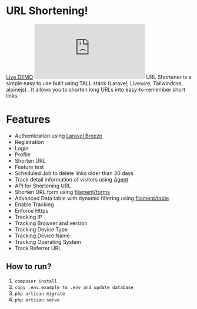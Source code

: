 # URL Shortening!

[Live DEMO](https://url-shortening.onlihop.com)
![enter image description here](https://fv9-3.failiem.lv/thumb_show.php?i=hyy8u6pa7&view)
URL Shortener is a simple easy to use built using TALL stack (Laravel, Livewire, Tailwindcss, alpinejs) . It allows you to shorten long URLs into easy-to-remember short links.

# Features

-   Authentication using [Laravel Breeze](https://laravel.com/docs/9.x/starter-kits#laravel-breeze)
-   Registration
-   Login
-   Profile
-   Shorten URL
-   Feature test
-   Scheduled Job to delete links older than 30 days
-   Track detail information of visitors using [Agent](https://github.com/jenssegers/agent)
-   API for Shortening URL
-   Shorten URL form using [filament/forms](https://filamentphp.com/docs/2.x/forms)
-   Advanced Data table with dynamic filtering using [filament/table](https://filamentphp.com/docs/2.x/tables/installation)
-   Enable Tracking
-   Enforce Https
-   Tracking IP
-   Tracking Browser and version
-   Tracking Device Type
-   Tracking Device Name
-   Tracking Operating System
-   Track Referrer URL

## How to run?

1.  `composer install`
2.  `copy .env.example to .env and update database`
3.  `php artisan migrate`
4.  `php artisan serve`
